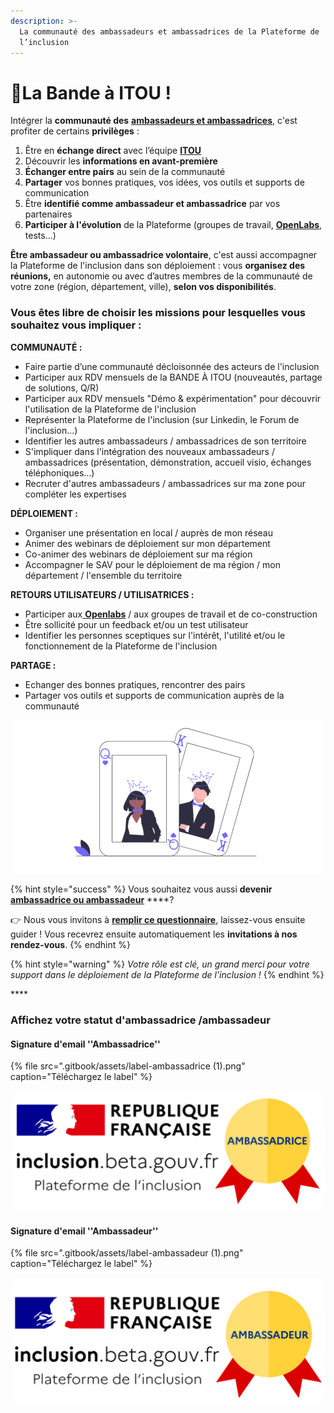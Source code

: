 ```yaml
---
description: >-
  La communauté des ambassadeurs et ambassadrices de la Plateforme de
  l’inclusion
---
```


# 🚀La Bande à ITOU !

Intégrer la **communauté des** [**ambassadeurs et ambassadrices**](pourquoi-une-plateforme-de-linclusion/devenir-ambassadrice-ambassadeur.md), c'est profiter de certains **privilèges** :

1. Être en **échange direct** avec l’équipe [**ITOU**](https://beta.gouv.fr/startups/itou.html) 
2. Découvrir les **informations en avant-première**
3. **Échanger entre pairs** au sein de la communauté 
4. **Partager** vos bonnes pratiques, vos idées, vos outils et supports de communication
5. Être **identifié comme ambassadeur et ambassadrice** par vos partenaires
6. **Participer à l'évolution** de la Plateforme \(groupes de travail, [**OpenLabs**](pourquoi-une-plateforme-de-linclusion/participer-a-la-plateforme-de-linclusion.md#les-openlab-sont-ouverts-a-tous), tests...\)

**Être ambassadeur ou ambassadrice volontaire**, c'est aussi accompagner la Plateforme de l'inclusion dans son déploiement : vous **organisez des réunions,** en autonomie ou avec d’autres membres de la communauté de votre zone \(région, département, ville\), **selon vos disponibilités**.  
  


### Vous êtes **libre de choisir les missions** pour lesquelles vous souhaitez vous impliquer : 

**COMMUNAUTÉ :**

* Faire partie d’une communauté décloisonnée des acteurs de l'inclusion
* Participer aux RDV mensuels de la BANDE À ITOU \(nouveautés, partage de solutions, Q/R\)
* Participer aux RDV mensuels "Démo & expérimentation" pour découvrir l'utilisation de la Plateforme de l'inclusion
* Représenter la Plateforme de l'inclusion \(sur Linkedin, le Forum de l'inclusion...\)
* Identifier les autres ambassadeurs / ambassadrices de son territoire
* S'impliquer dans l'intégration des nouveaux ambassadeurs / ambassadrices \(présentation, démonstration, accueil visio, échanges téléphoniques...\)
* Recruter d'autres ambassadeurs / ambassadrices sur ma zone pour compléter les expertises

**DÉPLOIEMENT :**

* Organiser une présentation en local / auprès de mon réseau
* Animer des webinars de déploiement sur mon département
* Co-animer des webinars de déploiement sur ma région
* Accompagner le SAV pour le déploiement de ma région / mon département / l'ensemble du territoire

**RETOURS UTILISATEURS / UTILISATRICES :**

* Participer aux[ **Openlabs**](pourquoi-une-plateforme-de-linclusion/participer-a-la-plateforme-de-linclusion.md#les-openlab-sont-ouverts-a-tous) / aux groupes de travail et de co-construction
* Être sollicité pour un feedback et/ou un test utilisateur
* Identifier les personnes sceptiques sur l'intérêt, l'utilité et/ou le fonctionnement de la Plateforme de l'inclusion

**PARTAGE :**

* Echanger des bonnes pratiques, rencontrer des pairs
* Partager vos outils et supports de communication auprès de la communauté

![](.gitbook/assets/capture-de-cran-2020-07-02-a-15.34.53.png)

{% hint style="success" %}
Vous souhaitez vous aussi **devenir** [**ambassadrice ou ambassadeur**](pourquoi-une-plateforme-de-linclusion/devenir-ambassadrice-ambassadeur.md) ****? 

👉 Nous vous invitons à [**remplir ce questionnaire**](https://docs.google.com/forms/d/e/1FAIpQLSdMqvNwnXX8CZ-LJuFl5MU4sYM-v-QLOXZJT87BNJZC9rF0rQ/viewform), laissez-vous ensuite guider ! Vous recevrez ensuite automatiquement les **invitations à nos rendez-vous**.
{% endhint %}

{% hint style="warning" %}
_Votre rôle est clé, un grand merci pour votre support dans le déploiement de la Plateforme de l’inclusion !_
{% endhint %}

\*\*\*\*



### Affichez votre statut d'ambassadrice /ambassadeur

#### Signature d'email ''Ambassadrice''

{% file src=".gitbook/assets/label-ambassadrice \(1\).png" caption="Téléchargez le label" %}

![](.gitbook/assets/label-ambassadrice.png)

#### **Signature d'email ''Ambassadeur''**

{% file src=".gitbook/assets/label-ambassadeur \(1\).png" caption="Téléchargez le label" %}

![](.gitbook/assets/label-ambassadeur.png)

